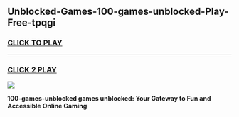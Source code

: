 
## Unblocked-Games-100-games-unblocked-Play-Free-tpqgi
<h3>
<a href="https://premium76.site?title=100-games-unblocked&ref=18A1">CLICK TO PLAY</a></h3>
<hr>

<h3>
<a href="https://premium76.site?title=100-games-unblocked&ref=18A1">CLICK 2 PLAY</a>
  
</h3>

<a href="https://premium76.site?title=100-games-unblocked&ref=18A1"><img src="https://clearcache.store/games.png"></a>


**100-games-unblocked games unblocked: Your Gateway to Fun and Accessible Online Gaming**
